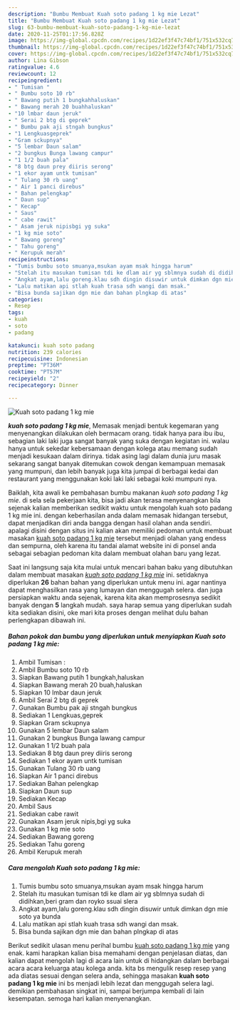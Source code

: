 ```yaml
---
description: "Bumbu Membuat Kuah soto padang 1 kg mie Lezat"
title: "Bumbu Membuat Kuah soto padang 1 kg mie Lezat"
slug: 63-bumbu-membuat-kuah-soto-padang-1-kg-mie-lezat
date: 2020-11-25T01:17:56.828Z
image: https://img-global.cpcdn.com/recipes/1d22ef3f47c74bf1/751x532cq70/kuah-soto-padang-1-kg-mie-foto-resep-utama.jpg
thumbnail: https://img-global.cpcdn.com/recipes/1d22ef3f47c74bf1/751x532cq70/kuah-soto-padang-1-kg-mie-foto-resep-utama.jpg
cover: https://img-global.cpcdn.com/recipes/1d22ef3f47c74bf1/751x532cq70/kuah-soto-padang-1-kg-mie-foto-resep-utama.jpg
author: Lina Gibson
ratingvalue: 4.6
reviewcount: 12
recipeingredient:
- " Tumisan "
- " Bumbu soto 10 rb"
- " Bawang putih 1 bungkahhaluskan"
- " Bawang merah 20 buahhaluskan"
- "10 lmbar daun jeruk"
- " Serai 2 btg di geprek"
- " Bumbu pak aji stngah bungkus"
- "1 Lengkuasgeprek"
- "Gram sckupnya"
- "5 lembar Daun salam"
- "2 bungkus Bunga lawang campur"
- "1 1/2 buah pala"
- "8 btg daun prey diiris serong"
- "1 ekor ayam untk tumisan"
- " Tulang 30 rb uang"
- " Air 1 panci direbus"
- " Bahan pelengkap"
- " Daun sup"
- " Kecap"
- " Saus"
- " cabe rawit"
- " Asam jeruk nipisbgi yg suka"
- "1 kg mie soto"
- " Bawang goreng"
- " Tahu goreng"
- " Kerupuk merah"
recipeinstructions:
- "Tumis bumbu soto smuanya,msukan ayam msak hingga harum"
- "Stelah itu masukan tumisan tdi ke dlam air yg sblmnya sudah di didihkan,beri gram dan royko ssuai slera"
- "Angkat ayam,lalu goreng.klau sdh dingin disuwir untuk dimkan dgn mie soto ya bunda"
- "Lalu matikan api stlah kuah trasa sdh wangi dan msak."
- "Bisa bunda sajikan dgn mie dan bahan plngkap di atas"
categories:
- Resep
tags:
- kuah
- soto
- padang

katakunci: kuah soto padang 
nutrition: 239 calories
recipecuisine: Indonesian
preptime: "PT36M"
cooktime: "PT57M"
recipeyield: "2"
recipecategory: Dinner

---
```



![Kuah soto padang 1 kg mie](https://img-global.cpcdn.com/recipes/1d22ef3f47c74bf1/751x532cq70/kuah-soto-padang-1-kg-mie-foto-resep-utama.jpg)

<b><i>kuah soto padang 1 kg mie</i></b>, Memasak menjadi bentuk kegemaran yang menyenangkan dilakukan oleh bermacam orang. tidak hanya para ibu ibu, sebagian laki laki juga sangat banyak yang suka dengan kegiatan ini. walau hanya untuk sekedar kebersamaan dengan kolega atau memang sudah menjadi kesukaan dalam dirinya. tidak asing lagi dalam dunia juru masak sekarang sangat banyak ditemukan cowok dengan kemampuan memasak yang mumpuni, dan lebih banyak juga kita jumpai di berbagai kedai dan restaurant yang menggunakan koki laki laki sebagai koki mumpuni nya.

Baiklah, kita awali ke pembahasan bumbu makanan <i>kuah soto padang 1 kg mie</i>. di sela sela pekerjaan kita, bisa jadi akan terasa menyenangkan bila sejenak kalian memberikan sedikit waktu untuk mengolah kuah soto padang 1 kg mie ini. dengan keberhasilan anda dalam memasak hidangan tersebut, dapat menjadikan diri anda bangga dengan hasil olahan anda sendiri. apalagi disini dengan situs ini kalian akan memiliki pedoman untuk membuat masakan <u>kuah soto padang 1 kg mie</u> tersebut menjadi olahan yang endess dan sempurna, oleh karena itu tandai alamat website ini di ponsel anda sebagai sebagian pedoman kita dalam membuat olahan baru yang lezat.




Saat ini langsung saja kita mulai untuk mencari bahan baku yang dibutuhkan dalam membuat masakan <u><i>kuah soto padang 1 kg mie</i></u> ini. setidaknya diperlukan <b>26</b> bahan bahan yang diperlukan untuk menu ini. agar nantinya dapat menghasilkan rasa yang lumayan dan menggugah selera. dan juga persiapkan waktu anda sejenak, karena kita akan memprosesnya sedikit banyak dengan <b>5</b> langkah mudah. saya harap semua yang diperlukan sudah kita sediakan disini, oke mari kita proses dengan melihat dulu bahan perlengkapan dibawah ini.

<!--inarticleads1-->

##### Bahan pokok dan bumbu yang diperlukan untuk menyiapkan Kuah soto padang 1 kg mie:

1. Ambil  Tumisan :
1. Ambil  Bumbu soto 10 rb
1. Siapkan  Bawang putih 1 bungkah,haluskan
1. Siapkan  Bawang merah 20 buah,haluskan
1. Siapkan 10 lmbar daun jeruk
1. Ambil  Serai 2 btg di geprek
1. Gunakan  Bumbu pak aji stngah bungkus
1. Sediakan 1 Lengkuas,geprek
1. Siapkan Gram sckupnya
1. Gunakan 5 lembar Daun salam
1. Gunakan 2 bungkus Bunga lawang campur
1. Gunakan 1 1/2 buah pala
1. Sediakan 8 btg daun prey diiris serong
1. Sediakan 1 ekor ayam untk tumisan
1. Gunakan  Tulang 30 rb uang
1. Siapkan  Air 1 panci direbus
1. Sediakan  Bahan pelengkap
1. Siapkan  Daun sup
1. Sediakan  Kecap
1. Ambil  Saus
1. Sediakan  cabe rawit
1. Gunakan  Asam jeruk nipis,bgi yg suka
1. Gunakan 1 kg mie soto
1. Sediakan  Bawang goreng
1. Sediakan  Tahu goreng
1. Ambil  Kerupuk merah




<!--inarticleads2-->

##### Cara mengolah Kuah soto padang 1 kg mie:

1. Tumis bumbu soto smuanya,msukan ayam msak hingga harum
1. Stelah itu masukan tumisan tdi ke dlam air yg sblmnya sudah di didihkan,beri gram dan royko ssuai slera
1. Angkat ayam,lalu goreng.klau sdh dingin disuwir untuk dimkan dgn mie soto ya bunda
1. Lalu matikan api stlah kuah trasa sdh wangi dan msak.
1. Bisa bunda sajikan dgn mie dan bahan plngkap di atas




Berikut sedikit ulasan menu perihal bumbu <u>kuah soto padang 1 kg mie</u> yang enak. kami harapkan kalian bisa memahami dengan penjelasan diatas, dan kalian dapat mengolah lagi di acara lain untuk di hidangkan dalam berbagai acara acara keluarga atau kolega anda. kita bs mengulik resep resep yang ada diatas sesuai dengan selera anda, sehingga masakan <b>kuah soto padang 1 kg mie</b> ini bs menjadi lebih lezat dan menggugah selera lagi. demikian pembahasan singkat ini, sampai berjumpa kembali di lain kesempatan. semoga hari kalian menyenangkan.
